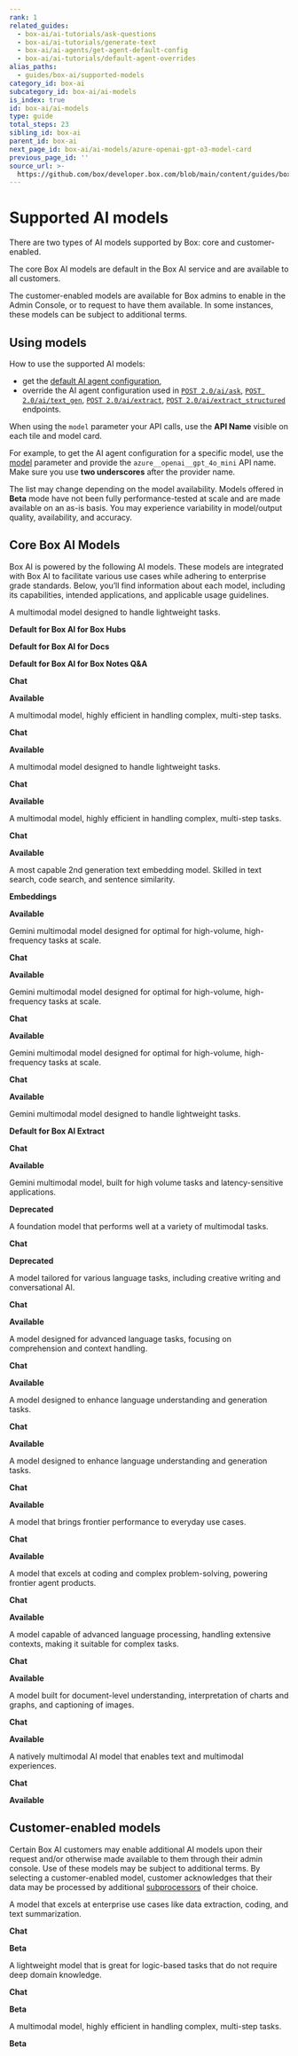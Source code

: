 ```yaml
---
rank: 1
related_guides:
  - box-ai/ai-tutorials/ask-questions
  - box-ai/ai-tutorials/generate-text
  - box-ai/ai-agents/get-agent-default-config
  - box-ai/ai-tutorials/default-agent-overrides
alias_paths:
  - guides/box-ai/supported-models
category_id: box-ai
subcategory_id: box-ai/ai-models
is_index: true
id: box-ai/ai-models
type: guide
total_steps: 23
sibling_id: box-ai
parent_id: box-ai
next_page_id: box-ai/ai-models/azure-openai-gpt-o3-model-card
previous_page_id: ''
source_url: >-
  https://github.com/box/developer.box.com/blob/main/content/guides/box-ai/ai-models/index.md
---
```

# Supported AI models

There are two types of AI models supported by Box: core and customer-enabled.

The core Box AI models are default in the Box AI service and are available to
all customers.

The customer-enabled models are available for Box admins to enable in the Admin
Console, or to request to have them available. In some instances, these models
can be subject to additional terms.

## Using models

How to use the supported AI models:

- get the [default AI agent configuration][agent],
- override the AI agent configuration used in [`POST 2.0/ai/ask`][ask], [`POST 2.0/ai/text_gen`][text-gen], [`POST 2.0/ai/extract`][extract], [`POST 2.0/ai/extract_structured`][extract-structured] endpoints.

When using the `model` parameter your API calls, use the **API Name** visible on each tile and model card.

For example, to get the AI agent configuration for a specific model, use the [model][ai-model] parameter and provide the `azure__openai__gpt_4o_mini` API name. Make sure you use **two underscores** after the provider name.

<Message type='notice'>

The list may change depending on the model availability.
Models offered in **Beta** mode have not been fully performance-tested at scale and are made available on an as-is basis. You may experience variability in model/output quality, availability, and accuracy.

</Message>

## Core Box AI Models

Box AI is powered by the following AI models. These models are integrated with Box AI to facilitate various use cases while adhering to enterprise grade standards. Below, you’ll find information about each model, including its capabilities, intended applications, and applicable usage guidelines.

<TileGrid rows="2">

<Tile type="gpt" title="azure__openai__gpt_4_1_mini" href="/guides/box-ai/ai-models/azure-openai-gpt-4-1-mini-model-card">

A multimodal model designed to handle lightweight tasks.
<div>

<strong style="background-color: #e8e8e8">

Default for Box AI for Box Hubs

</strong>

<strong style="background-color: #e8e8e8">

Default for Box AI for Docs

</strong>

<strong style="background-color: #e8e8e8">

Default for Box AI for Box Notes Q&A

</strong>

<strong style="background-color: #e8e8e8">

Chat

</strong>

<strong style="background-color: #e1ffe7">

Available

</strong>

</div>

</Tile>

<Tile type="gpt" title="azure__openai__gpt_4_1" href="/guides/box-ai/ai-models/azure-openai-gpt-4-1-model-card">

A multimodal model, highly efficient in handling complex, multi-step tasks.
<div>

<strong style="background-color: #e8e8e8">

Chat

</strong>

<strong style="background-color: #e1ffe7">

Available

</strong>

</div>

</Tile>

<Tile type="gpt" title="azure__openai__gpt_4o_mini" href="/guides/box-ai/ai-models/azure-openai-gpt-4o-mini-model-card">

A multimodal model designed to handle lightweight tasks.
<div>

<strong style="background-color: #e8e8e8">

Chat

</strong>

<strong style="background-color: #e1ffe7">

Available

</strong>

</div>

</Tile>

<Tile type="gpt" title="azure__openai__gpt_4o" href="/guides/box-ai/ai-models/azure-openai-gpt-4o-model-card">

A multimodal model, highly efficient in handling complex, multi-step tasks.
<div>

<strong style="background-color: #e8e8e8">

Chat

</strong>

<strong style="background-color: #e1ffe7">

Available

</strong>

</div>

</Tile>

<Tile type="gpt" title="azure__openai__text_embedding_ada_002" href="/guides/box-ai/ai-models/azure-text-embedding-ada-002-model-card">

A most capable 2nd generation text embedding model. Skilled in
text search, code search, and sentence similarity.
<div>

<strong style="background-color: #e8e8e8">

Embeddings

</strong>

<strong style="background-color: #e1ffe7">

Available

</strong>

</div>

</Tile>

<Tile type="gemini" title="google__gemini_2_5_pro_preview" href="/guides/box-ai/ai-models/google-gemini-2-5-pro-review-model-card">

Gemini multimodal model designed for optimal for high-volume, high-frequency tasks at scale.
<div>

<strong style="background-color: #e8e8e8">

Chat

</strong>

<strong style="background-color: #e1ffe7">

Available

</strong>

</div>

</Tile>

<Tile type="gemini" title="google__gemini_2_5_flash_preview" href="/guides/box-ai/ai-models/google-gemini-2-5-flash-preview-model-card">

Gemini multimodal model designed for optimal for high-volume, high-frequency tasks at scale.
<div>

<strong style="background-color: #e8e8e8">

Chat

</strong>

<strong style="background-color: #e1ffe7">

Available

</strong>

</div>

</Tile>

<Tile type="gemini" title="google__gemini_2_0_flash_001" href="/guides/box-ai/ai-models/google-gemini-2-0-flash-001-model-card">

Gemini multimodal model designed for optimal for high-volume, high-frequency tasks at scale.
<div>

<strong style="background-color: #e8e8e8">

Chat

</strong>

<strong style="background-color: #e1ffe7">

Available

</strong>

</div>

</Tile>

<Tile type="gemini" title="google__gemini_2_0_flash_lite_preview" href="/guides/box-ai/ai-models/google-gemini-2-0-flash-lite-preview-02-05">

Gemini multimodal model designed to handle lightweight tasks.
<div>

<strong style="background-color: #e8e8e8">

Default for Box AI Extract

</strong>

<strong style="background-color: #e8e8e8">

Chat

</strong>

<strong style="background-color: #e1ffe7">

Available

</strong>

</div>

</Tile>

<Tile type="gemini" title="google__gemini_1_5_flash_001" href="/guides/box-ai/ai-models/google-gemini-1-5-flash-001-model-card">

Gemini multimodal model, built for high volume tasks and latency-sensitive applications.
<div>

<strong style="background-color: #999999">

Deprecated

</strong>

</div>

</Tile>

<Tile type="gemini" title="google__gemini_1_5_pro_001" href="/guides/box-ai/ai-models/google-gemini-1-5-pro-001-model-card">

A foundation model that performs well at a variety of multimodal tasks.
<div>

<strong style="background-color: #e8e8e8">

Chat

</strong>

<strong style="background-color: #999999">

Deprecated

</strong>

</div>

</Tile>

<Tile type="model" title="aws__claude_3_haiku" href="/guides/box-ai/ai-models/aws-claude-3-haiku-model-card">

A model tailored for various language tasks, including creative writing and conversational AI.
<div>

<strong style="background-color: #e8e8e8">

Chat

</strong>

<strong style="background-color: #e1ffe7">

Available

</strong>

</div>

</Tile>

<Tile type="model" title="aws__claude_3_sonnet" href="/guides/box-ai/ai-models/aws-claude-3-sonnet-model-card">

A model designed for advanced language tasks, focusing on comprehension and context handling.
<div>

<strong style="background-color: #e8e8e8">

Chat

</strong>

<strong style="background-color: #e1ffe7">

Available

</strong>

</div>

</Tile>

<Tile type="model" title="aws__claude_3_5_sonnet" href="/guides/box-ai/ai-models/aws-claude-3-5-sonnet-model-card">

A model designed to enhance language understanding and generation tasks.
<div>

<strong style="background-color: #e8e8e8">

Chat

</strong>

<strong style="background-color: #e1ffe7">

Available

</strong>

</div>

</Tile>

<Tile type="model" title="aws__claude_3_7_sonnet" href="/guides/box-ai/ai-models/aws-claude-3-7-sonnet-model-card">

A model designed to enhance language understanding and generation tasks.
<div>

<strong style="background-color: #e8e8e8">

Chat

</strong>

<strong style="background-color: #e1ffe7">

Available

</strong>

</div>

</Tile>

<Tile type="model" title="aws__claude_4_sonnet" href="/guides/box-ai/ai-models/aws-claude-4-sonnet-model-card">

A model that brings frontier performance to everyday use cases.
<div>

<strong style="background-color: #e8e8e8">

Chat

</strong>

<strong style="background-color: #e1ffe7">

Available

</strong>

</div>

</Tile>

<Tile type="model" title="aws__claude_4_opus" href="/guides/box-ai/ai-models/aws-claude-4-opus-model-card">

A model that excels at coding and complex problem-solving, powering frontier agent products.
<div>

<strong style="background-color: #e8e8e8">

Chat

</strong>

<strong style="background-color: #e1ffe7">

Available

</strong>

</div>

</Tile>

<Tile type="model" title="aws__titan_text_lite" href="/guides/box-ai/ai-models/aws-titan-text-lite-model-card">

A model capable of advanced language processing, handling extensive contexts, making it suitable for complex tasks.
<div>

<strong style="background-color: #e8e8e8">

Chat

</strong>

<strong style="background-color: #e1ffe7">

Available

</strong>

</div>

</Tile>

<Tile type="model" title="ibm__llama_3_2_90b_vision_instruct" href="/guides/box-ai/ai-models/ibm-llama-3-2-90b-vision-instruct-model-card">

A model built for document-level understanding, interpretation of charts and graphs, and captioning of images.
<div>

<strong style="background-color: #e8e8e8">

Chat

</strong>

<strong style="background-color: #e1ffe7">

Available

</strong>

</div>

</Tile>

<Tile type="model" title="ibm__llama_4_scout" href="/guides/box-ai/ai-models/ibm-llama-4-scout-model-card">

A natively multimodal AI model that enables text and multimodal experiences.
<div>

<strong style="background-color: #e8e8e8">

Chat

</strong>

<strong style="background-color: #e1ffe7">

Available

</strong>

</div>

</Tile>

</TileGrid>

## Customer-enabled models

Certain Box AI customers may enable additional AI models upon their request and/or otherwise made available to them through their admin console. Use of these models may be subject to additional terms. By selecting a customer-enabled model, customer acknowledges that their data may be processed by additional [subprocessors][subprocessors] of their choice.

<TileGrid rows="2">

<Tile type="model" title="xai__grok_3_beta" href="/guides/box-ai/ai-models/xai-grok-3-beta-model-card">

A model that excels at enterprise use cases like data extraction, coding, and text summarization.
<div>

<strong style="background-color: #e8e8e8">

Chat

</strong>

<strong style="background-color: #fffbf3">

Beta

</strong>

</div>

</Tile>

<Tile type="model" title="xai__grok_3_mini_reasoning_beta" href="/guides/box-ai/ai-models/xai-grok-3-mini-beta-model-card">

A lightweight model that is great for logic-based tasks that do not require deep domain knowledge.
<div>

<strong style="background-color: #e8e8e8">

Chat

</strong>

<strong style="background-color: #fffbf3">

Beta

</strong>

</div>

</Tile>

<Tile type="gpt" title="azure__openai__gpt_o3" href="/guides/box-ai/ai-models/azure-openai-gpt-o3-model-card">

A multimodal model, highly efficient in handling complex, multi-step tasks.
<div>

<strong style="background-color: #fffbf3">

Beta

</strong>

</div>

</Tile>

</TileGrid>

[ask]: e://post_ai_ask
[text-gen]: e://post_ai_text_gen
[extract]: e://post_ai_extract
[extract-structured]: e://post_ai_extract_structured
[agent]: e://get_ai_agent_default
[azure-ai-mini-4o-model]: https://learn.microsoft.com/en-us/azure/ai-services/openai/concepts/models?tabs=python-secure#gpt-4o-and-gpt-4-turbo
[vertex-ai-model]: https://cloud.google.com/vertex-ai/generative-ai/docs/learn/models#models
[vertex-ai-gemini-models]: https://cloud.google.com/vertex-ai/generative-ai/docs/learn/models#gemini-models
[vertex-text-models]: https://cloud.google.com/vertex-ai/generative-ai/docs/model-reference/text
[azure-ai-embeddings]: https://learn.microsoft.com/en-us/azure/ai-services/openai/concepts/models#embeddings
[ai-model]: e://get-ai-agent-default#param-model
[aws-claude]: https://aws.amazon.com/bedrock/claude/
[aws-titan]: https://aws.amazon.com/bedrock/titan/
[subprocessors]: https://www.box.com/legal/subprocessors